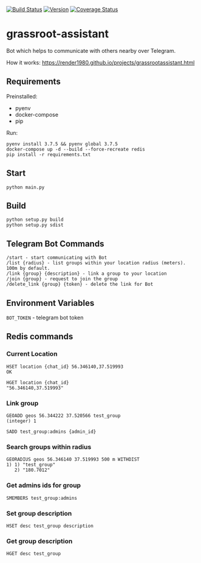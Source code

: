 [![Build Status](https://api.travis-ci.com/render1980/grassroot-assistant.svg?branch=main)](https://travis-ci.org/render1980/grassroot-assistant)
[![Version](https://img.shields.io/badge/version-1.0-green.svg)](https://img.shields.io/badge/version-1.0-green.svg)
[![Coverage Status](https://coveralls.io/repos/github/render1980/grassroot-assistant/badge.svg?branch=main)](https://coveralls.io/github/render1980/grassroot-assistant?branch=main)

# grassroot-assistant

Bot which helps to communicate with others nearby over Telegram.

How it works: https://render1980.github.io/projects/grassrootassistant.html

## Requirements

Preinstalled:

- pyenv
- docker-compose
- pip

Run:

```
pyenv install 3.7.5 && pyenv global 3.7.5
docker-compose up -d --build --force-recreate redis
pip install -r requirements.txt
```

## Start

```
python main.py
```

## Build

```
python setup.py build
python setup.py sdist
```

## Telegram Bot Commands

```
/start - start communicating with Bot
/list {radius} - list groups within your location radius (meters). 100m by default.
/link {group} {description} - link a group to your location
/join {group} - request to join the group
/delete_link {group} {token} - delete the link for Bot
```

## Environment Variables

`BOT_TOKEN` - telegram bot token

## Redis commands

### Current Location

```
HSET location {chat_id} 56.346140,37.519993
OK

HGET location {chat_id}
"56.346140,37.519993"
```

### Link group

```
GEOADD geos 56.344222 37.520566 test_group
(integer) 1

SADD test_group:admins {admin_id}
```

### Search groups within radius

```
GEORADIUS geos 56.346140 37.519993 500 m WITHDIST
1) 1) "test_group"
   2) "180.7012"
```

### Get admins ids for group

```
SMEMBERS test_group:admins
```

### Set group description

```
HSET desc test_group description
```

### Get group description

```
HGET desc test_group
```
